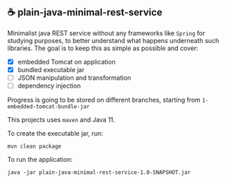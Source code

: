 :coffee: plain-java-minimal-rest-service
---

Minimalist java REST service without any frameworks like `Spring` for studying purposes, to better
understand what happens underneath such libraries. The goal is to keep this as simple as possible
and cover:

- [x] embedded Tomcat on application
- [x] bundled executable jar
- [ ] JSON manipulation and transformation 
- [ ] dependency injection

Progress is going to be stored on different branches, starting from `1-embedded-tomcat-bundle-jar`

This projects uses `maven` and Java 11.

To create the executable jar, run:

```shell script
mvn clean package
```

To run the application:

```shell script
java -jar plain-java-minimal-rest-service-1.0-SNAPSHOT.jar
```

